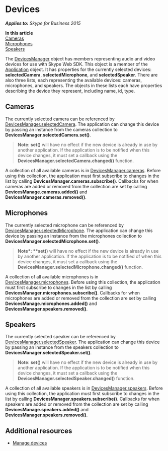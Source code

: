 
# Devices


 _**Applies to:** Skype for Business 2015_

 **In this article**  
[Cameras](#cameras)  
[Microphones](#microphones)  
[Speakers](#speakers)


The [DevicesManager](http://officedev.github.io/skype-docs/Skype/WebSDK/model/api/interfaces/jcafe.devicesmanager.html) object has members representing audio and video devices for use with Skype Web SDK. This object is a member of the [Application](http://officedev.github.io/skype-docs/Skype/WebSDK/model/api/interfaces/jcafe.application.html) object. It has properties for the currently selected devices: **selectedCamera**, **selectedMicrophone**, and **selectedSpeaker**. There are also three lists, each representing the available devices: cameras, microphones, and speakers. The objects in these lists each have properties describing the device they represent, including name, id, type.

## Cameras
<a name="sectionSection0"> </a>


The currently selected camera can be referenced by [DevicesManager.selectedCamera](http://officedev.github.io/skype-docs/Skype/WebSDK/model/api/interfaces/jcafe.devicesmanager.html#selectedcamera). The application can change this device by passing an instance from the cameras collection to  **DevicesManager.selectedCamera.set()**. 

>**Note**: **set()** will have no effect if the new device is already in use by another application. If the application is to be notified when this device changes, it must set a callback using the **DevicesManager.selectedCamera.changed()** function.

A collection of all available cameras is in [DevicesManager.cameras](http://officedev.github.io/skype-docs/Skype/WebSDK/model/api/interfaces/jcafe.devicesmanager.html#cameras). Before using this collection, the application must first subscribe to changes in the list by calling  **DevicesManager.cameras.subscribe()**. Callbacks for when cameras are added or removed from the collection are set by calling **DevicesManage.cameras.added()** and **DevicesManager.cameras.removed()**.


## Microphones
<a name="sectionSection1"> </a>


The currently selected microphone can be referenced by [DevicesManager.selectedMicrophone](http://officedev.github.io/skype-docs/Skype/WebSDK/model/api/interfaces/jcafe.devicesmanager.html#selectedmicrophone). The application can change this device by passing an instance from the microphones collection to  **DevicesManager.selectedMicrophone.set()**. 

> <strong>Note*: **set()</strong> will have no effect if the new device is already in use by another application. If the application is to be notified of when this device changes, it must set a callback using the <strong>DevicesManager.selectedMicrophone.changed()</strong> function.

A collection of all available microphones is in [DevicesManager.microphones](http://officedev.github.io/skype-docs/Skype/WebSDK/model/api/interfaces/jcafe.devicesmanager.html#microphones). Before using this collection, the application must first subscribe to changes in the list by calling  **DevicesManager.microphones.subscribe()**. Callbacks for when microphones are added or removed from the collection are set by calling **DevicesManage.microphones.added()** and **DevicesManager.speakers.removed()**.


## Speakers
<a name="sectionSection2"> </a>


The currently selected speaker can be referenced by [DevicesManager.selectedSpeaker](http://officedev.github.io/skype-docs/Skype/WebSDK/model/api/interfaces/jcafe.devicesmanager.html#selectedspeaker). The application can change this device by passing an instance from the speakers collection to  **DevicesManager.selectedSpeaker.set()**. 

>**Note**: **set()** will have no effect if the new device is already in use by another application. If the application is to be notified when this device changes, it must set a callback using the **DevicesManager.selectedSpeaker.changed()** function.

A collection of all available speakers is in [DevicesManager.speakers](http://officedev.github.io/skype-docs/Skype/WebSDK/model/api/interfaces/jcafe.devicesmanager.html#speakers). Before using this collection, the application must first subscribe to changes in the list by calling  **DevicesManager.speakers.subscribe()**. Callbacks for when speakers are added or removed from the collection are set by calling **DevicesManage.speakers.added()** and **DevicesManager.speakers.removed()**.


## Additional resources

- [Manage devices](PTDevicesManagerManageDevices.md)
